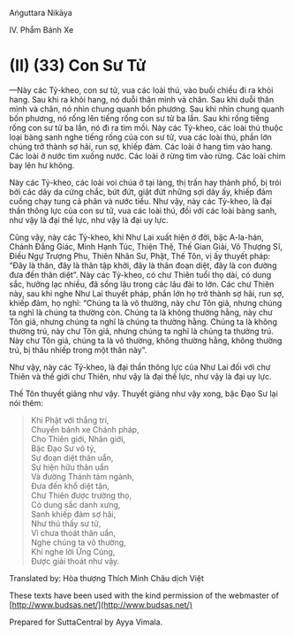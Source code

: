 Aṅguttara Nikāya

IV. Phẩm Bánh Xe

# (II) (33) Con Sư Tử

—Này các Tỷ-kheo, con sư tử, vua các loài thú, vào buổi chiều đi ra khỏi hang. Sau khi ra khỏi hang, nó duỗi thân mình và chân. Sau khi duỗi thân mình và chân, nó nhìn chung quanh bốn phương. Sau khi nhìn chung quanh bốn phương, nó rống lên tiếng rống con sư tử ba lần. Sau khi rống tiếng rống con sư tử ba lần, nó đi ra tìm mồi. Này các Tỷ-kheo, các loài thú thuộc loại bàng sanh nghe tiếng rống của con sư tử, vua các loài thú, phần lớn chúng trở thành sợ hãi, run sợ, khiếp đảm. Các loài ở hang tìm vào hang. Các loài ở nước tìm xuống nước. Các loài ở rừng tìm vào rừng. Các loài chim bay lên hư không.

Này các Tỷ-kheo, các loài voi chúa ở tại làng, thị trấn hay thành phố, bị trói bởi các dây da cứng chắc, bứt đứt, giật đứt những sợi dây ấy, khiếp đảm cuồng chạy tung cả phân và nước tiểu. Như vậy, này các Tỷ-kheo, là đại thần thông lực của con sư tử, vua các loài thú, đối với các loài bàng sanh, như vậy là đại thế lực, như vậy là đại uy lực.

Cũng vậy, này các Tỷ-kheo, khi Như Lai xuất hiện ở đời, bậc A-la-hán, Chánh Ðẳng Giác, Minh Hạnh Túc, Thiện Thệ, Thế Gian Giải, Vô Thượng Sĩ, Ðiều Ngự Trượng Phu, Thiên Nhân Sư, Phật, Thế Tôn, vị ấy thuyết pháp: “Ðây là thân, đây là thân tập khởi, đây là thân đoạn diệt, đây là con đường đưa đến thân diệt”. Này các Tỷ-kheo, có chư Thiên tuổi thọ dài, có dung sắc, hưởng lạc nhiều, đã sống lâu trong các lâu đài to lớn. Các chư Thiên này, sau khi nghe Như Lai thuyết pháp, phần lớn họ trở thành sợ hãi, run sợ, khiếp đảm, họ nghĩ: “Chúng ta là vô thường, này chư Tôn giả, nhưng chúng ta nghĩ là chúng ta thường còn. Chúng ta là không thường hằng, này chư Tôn giả, nhưng chúng ta nghĩ là chúng ta thường hằng. Chúng ta là không thường trú, này chư Tôn giả, nhưng chúng ta nghĩ là chúng ta thường trú. Này chư Tôn giả, chúng ta là vô thường, không thường hằng, không thường trú, bị thâu nhiếp trong một thân này”.

Như vậy, này các Tỷ-kheo, là đại thần thông lực của Như Lai đối với chư Thiên và thế giới chư Thiên, như vậy là đại thế lực, như vậy là đại uy lực.

Thế Tôn thuyết giảng như vậy. Thuyết giảng như vậy xong, bậc Ðạo Sư lại nói thêm:

> Khi Phật với thắng trí,  
> Chuyển bánh xe Chánh pháp,  
> Cho Thiên giới, Nhân giới,  
> Bậc Ðạo Sư vô tỷ,  
> Sự đoạn diệt thân uẩn,  
> Sự hiện hữu thân uẩn  
> Và đường Thánh tám ngành,  
> Ðưa đến khổ diệt tận,  
> Chư Thiên được trường thọ,  
> Có dung sắc danh xưng,  
> Sanh khiếp đảm sợ hãi,  
> Như thú thấy sư tử,  
> Vì chưa thoát thân uẩn,  
> Nghe chúng ta vô thường,  
> Khi nghe lời Ứng Cúng,  
> Ðược giải thoát như vậy.

Translated by: Hòa thượng Thích Minh Châu dịch Việt

These texts have been used with the kind permission of the webmaster of [http://www.budsas.net/](http://www.budsas.net/)

Prepared for SuttaCentral by Ayya Vimala.